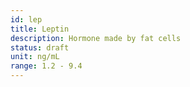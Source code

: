 ```yaml
---
id: lep
title: Leptin
description: Hormone made by fat cells
status: draft
unit: ng/mL
range: 1.2 - 9.4
---
```


